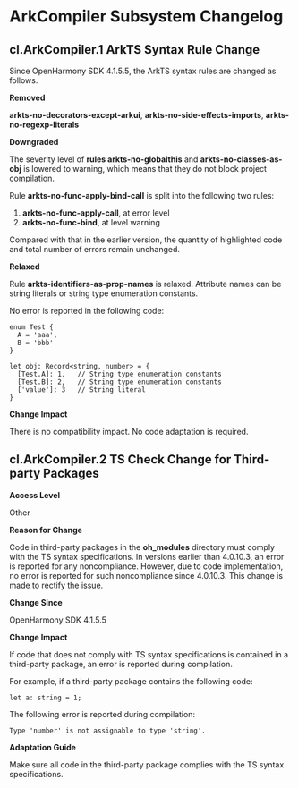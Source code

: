 # ArkCompiler Subsystem Changelog

## cl.ArkCompiler.1 ArkTS Syntax Rule Change

Since OpenHarmony SDK 4.1.5.5, the ArkTS syntax rules are changed as follows.

**Removed**

**arkts-no-decorators-except-arkui**, **arkts-no-side-effects-imports**, **arkts-no-regexp-literals**

**Downgraded**

The severity level of **rules arkts-no-globalthis** and **arkts-no-classes-as-obj** is lowered to warning, which means that they do not block project compilation.

Rule **arkts-no-func-apply-bind-call** is split into the following two rules:
1. **arkts-no-func-apply-call**, at error level
2. **arkts-no-func-bind**, at level warning

Compared with that in the earlier version, the quantity of highlighted code and total number of errors remain unchanged.

**Relaxed**

Rule **arkts-identifiers-as-prop-names** is relaxed. Attribute names can be string literals or string type enumeration constants.

No error is reported in the following code:

```
enum Test {
  A = 'aaa',
  B = 'bbb'
}

let obj: Record<string, number> = {
  [Test.A]: 1,   // String type enumeration constants
  [Test.B]: 2,   // String type enumeration constants
  ['value']: 3   // String literal
}
```

**Change Impact**

There is no compatibility impact. No code adaptation is required.

## cl.ArkCompiler.2 TS Check Change for Third-party Packages

**Access Level**

Other

**Reason for Change**

Code in third-party packages in the **oh_modules** directory must comply with the TS syntax specifications. In versions earlier than 4.0.10.3, an error is reported for any noncompliance. However, due to code implementation, no error is reported for such noncompliance since 4.0.10.3. This change is made to rectify the issue.

**Change Since**

OpenHarmony SDK 4.1.5.5

**Change Impact**

If code that does not comply with TS syntax specifications is contained in a third-party package, an error is reported during compilation.

For example, if a third-party package contains the following code:
```
let a: string = 1;
```

The following error is reported during compilation:

```
Type 'number' is not assignable to type 'string'.
```

**Adaptation Guide**

Make sure all code in the third-party package complies with the TS syntax specifications.
